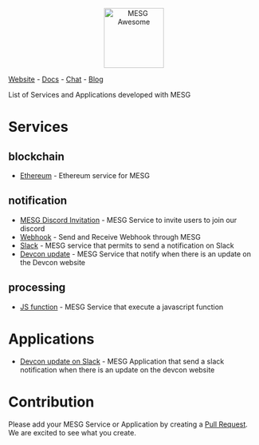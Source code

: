 <p align="center">
  <img src="https://cdn.rawgit.com/mesg-foundation/awesome/master/logo.svg" alt="MESG Awesome" height="120">
</p>

[Website](https://mesg.com/) - [Docs](https://docs.mesg.com/) - [Chat](https://discordapp.com/invite/SaZ5HcE) - [Blog](https://medium.com/mesg)

List of Services and Applications developed with MESG

# Services

## blockchain

- [Ethereum](https://github.com/mesg-foundation/service-ethereum) - Ethereum service for MESG

## notification

- [MESG Discord Invitation](https://github.com/mesg-foundation/service-discord-invitation) - MESG Service to invite users to join our discord
- [Webhook](https://github.com/mesg-foundation/service-webhook) - Send and Receive Webhook through MESG
- [Slack](https://github.com/mesg-foundation/service-slack) - MESG service that permits to send a notification on Slack
- [Devcon update](https://github.com/mesg-foundation/service-devcon-update) - MESG Service that notify when there is an update on the Devcon website

## processing

- [JS function](https://github.com/mesg-foundation/service-js-function) - MESG Service that execute a javascript function

# Applications

- [Devcon update on Slack](https://github.com/mesg-foundation/application-devcon-update-on-slack) - MESG Application that send a slack notification when there is an update on the devcon website

# Contribution

Please add your MESG Service or Application by creating a [Pull Request](https://github.com/mesg-foundation/awesome/pulls). We are excited to see what you create.
